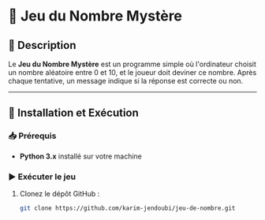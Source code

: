 # 🎯 Jeu du Nombre Mystère

## 📌 Description
Le **Jeu du Nombre Mystère** est un programme simple où l'ordinateur choisit un nombre aléatoire entre 0 et 10, et le joueur doit deviner ce nombre. Après chaque tentative, un message indique si la réponse est correcte ou non.

---

## 🚀 Installation et Exécution

### 📥 Prérequis
- **Python 3.x** installé sur votre machine

### ▶️ Exécuter le jeu
1. Clonez le dépôt GitHub :
   ```bash
   git clone https://github.com/karim-jendoubi/jeu-de-nombre.git
